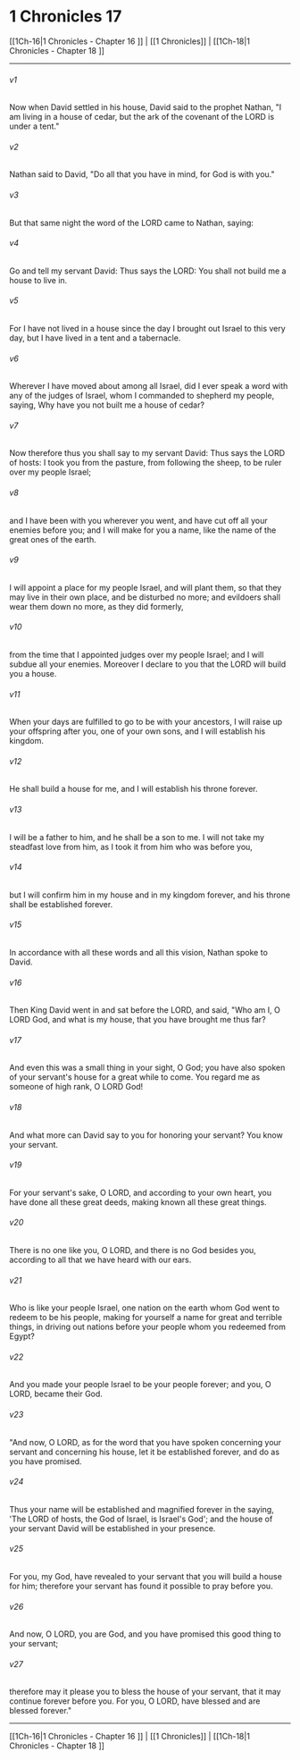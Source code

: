 # 1 Chronicles 17

[[1Ch-16|1 Chronicles - Chapter 16 ]] | [[1 Chronicles]] | [[1Ch-18|1 Chronicles - Chapter 18 ]]
***

###### v1
Now when David settled in his house, David said to the prophet Nathan, "I am living in a house of cedar, but the ark of the covenant of the LORD is under a tent."
###### v2
Nathan said to David, "Do all that you have in mind, for God is with you."
###### v3
But that same night the word of the LORD came to Nathan, saying:
###### v4
Go and tell my servant David: Thus says the LORD: You shall not build me a house to live in.
###### v5
For I have not lived in a house since the day I brought out Israel to this very day, but I have lived in a tent and a tabernacle.
###### v6
Wherever I have moved about among all Israel, did I ever speak a word with any of the judges of Israel, whom I commanded to shepherd my people, saying, Why have you not built me a house of cedar?
###### v7
Now therefore thus you shall say to my servant David: Thus says the LORD of hosts: I took you from the pasture, from following the sheep, to be ruler over my people Israel;
###### v8
and I have been with you wherever you went, and have cut off all your enemies before you; and I will make for you a name, like the name of the great ones of the earth.
###### v9
I will appoint a place for my people Israel, and will plant them, so that they may live in their own place, and be disturbed no more; and evildoers shall wear them down no more, as they did formerly,
###### v10
from the time that I appointed judges over my people Israel; and I will subdue all your enemies. Moreover I declare to you that the LORD will build you a house.
###### v11
When your days are fulfilled to go to be with your ancestors, I will raise up your offspring after you, one of your own sons, and I will establish his kingdom.
###### v12
He shall build a house for me, and I will establish his throne forever.
###### v13
I will be a father to him, and he shall be a son to me. I will not take my steadfast love from him, as I took it from him who was before you,
###### v14
but I will confirm him in my house and in my kingdom forever, and his throne shall be established forever.
###### v15
In accordance with all these words and all this vision, Nathan spoke to David.
###### v16
Then King David went in and sat before the LORD, and said, "Who am I, O LORD God, and what is my house, that you have brought me thus far?
###### v17
And even this was a small thing in your sight, O God; you have also spoken of your servant's house for a great while to come. You regard me as someone of high rank, O LORD God!
###### v18
And what more can David say to you for honoring your servant? You know your servant.
###### v19
For your servant's sake, O LORD, and according to your own heart, you have done all these great deeds, making known all these great things.
###### v20
There is no one like you, O LORD, and there is no God besides you, according to all that we have heard with our ears.
###### v21
Who is like your people Israel, one nation on the earth whom God went to redeem to be his people, making for yourself a name for great and terrible things, in driving out nations before your people whom you redeemed from Egypt?
###### v22
And you made your people Israel to be your people forever; and you, O LORD, became their God.
###### v23
"And now, O LORD, as for the word that you have spoken concerning your servant and concerning his house, let it be established forever, and do as you have promised.
###### v24
Thus your name will be established and magnified forever in the saying, 'The LORD of hosts, the God of Israel, is Israel's God'; and the house of your servant David will be established in your presence.
###### v25
For you, my God, have revealed to your servant that you will build a house for him; therefore your servant has found it possible to pray before you.
###### v26
And now, O LORD, you are God, and you have promised this good thing to your servant;
###### v27
therefore may it please you to bless the house of your servant, that it may continue forever before you. For you, O LORD, have blessed and are blessed forever."

***

[[1Ch-16|1 Chronicles - Chapter 16 ]] | [[1 Chronicles]] | [[1Ch-18|1 Chronicles - Chapter 18 ]]

